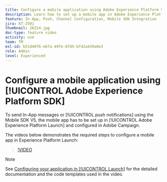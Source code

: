 ```yaml
---
title: Configure a mobile application using Adobe Experience Platform SDK
description: Learn how to set up a mobile app in Adobe Experience Platform Launch and how to configure it in Adobe Campaign.
feature: In App, Push, Channel Configuration, Mobile SDK Integration
jira: KT-2501
thumbnail: 26224.jpg
doc-type: feature video
activity: use
team: TM
exl-id: b51d40f6-e67a-49fe-87d5-bf42a439a0e3
role: Admin
level: Experienced
---
```


# Configure a mobile application using [!UICONTROL Adobe Experience Platform SDK]

To send In-App messages or [!UICONTROL push notifications] using the Mobile SDK V5, the mobile app has to be set up in [!UICONTROL Adobe Experience Platform Launch] and configured in Adobe Campaign.

The videos below demonstrates the required steps to configure a mobile app in Experience Platform Launch:

>[!VIDEO](https://video.tv.adobe.com/v/26224?quality=12&learn=on)

>[!NOTE]
>
>See [Configuring your application in [!UICONTROL Launch]](https://experienceleague.adobe.com/docs/campaign-standard/using/administrating/configuring-channels/configuring-a-mobile-application.html?lang=en) for the detailed documentation and the code templates used in the video.
